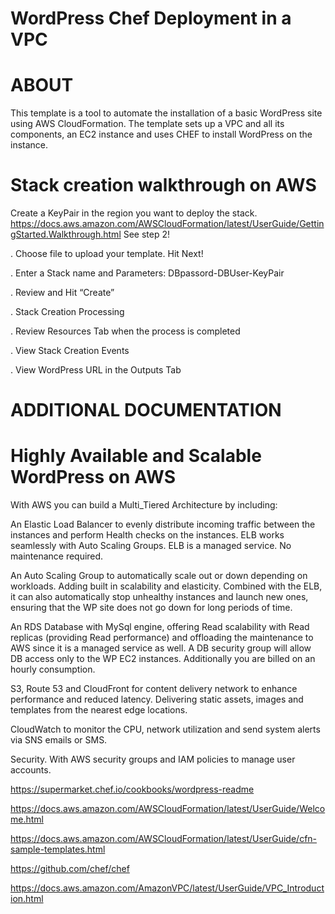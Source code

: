 # WordPress Chef Deployment in a VPC


# ABOUT

This template is a tool to automate the installation of a basic WordPress site using AWS CloudFormation.
The template sets up a VPC and all its components, an EC2 instance and uses CHEF to install WordPress on the instance.

# Stack creation walkthrough on AWS

Create a KeyPair in the region you want to deploy the stack.
https://docs.aws.amazon.com/AWSCloudFormation/latest/UserGuide/GettingStarted.Walkthrough.html
See step 2!

. Choose file to upload your template. Hit Next!



. Enter a Stack name and Parameters:
		DBpassord-DBUser-KeyPair





. Review and Hit  “Create”




. Stack Creation Processing






. Review Resources Tab when the process is completed




. View Stack Creation Events





. View WordPress URL in the Outputs Tab







# ADDITIONAL DOCUMENTATION

# Highly Available and Scalable WordPress on AWS

With AWS you can build a Multi_Tiered Architecture by including:

An Elastic Load Balancer to evenly distribute incoming traffic between the instances and perform Health checks on the instances. ELB works seamlessly with Auto Scaling Groups.
ELB is a managed service. No maintenance required.

An Auto Scaling Group to automatically scale out or down depending on workloads. Adding built in scalability and elasticity. Combined with the ELB, it can also automatically stop unhealthy instances and launch new ones, ensuring that the WP site does not go down for long periods of time.

An RDS Database with MySql engine, offering Read scalability with Read replicas (providing Read performance) and offloading the maintenance to AWS since it is a managed service as well. A DB security group will allow DB access only to the WP EC2 instances. Additionally you are billed on an hourly consumption.

S3, Route 53 and CloudFront for content delivery network to enhance performance and reduced latency. Delivering static assets, images and templates from the nearest edge locations.

CloudWatch to monitor the CPU, network utilization and send system alerts via SNS emails or SMS.

Security. With AWS security groups and IAM policies to manage user accounts.

https://supermarket.chef.io/cookbooks/wordpress-readme

https://docs.aws.amazon.com/AWSCloudFormation/latest/UserGuide/Welcome.html

https://docs.aws.amazon.com/AWSCloudFormation/latest/UserGuide/cfn-sample-templates.html

https://github.com/chef/chef

https://docs.aws.amazon.com/AmazonVPC/latest/UserGuide/VPC_Introduction.html
